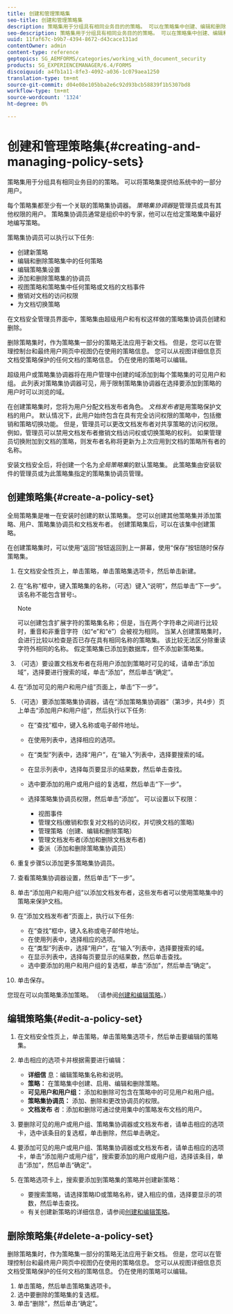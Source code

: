 ```yaml
---
title: 创建和管理策略集
seo-title: 创建和管理策略集
description: 策略集用于分组具有相同业务目的的策略。 可以在策略集中创建、编辑和删除策略。
seo-description: 策略集用于分组具有相同业务目的的策略。 可以在策略集中创建、编辑和删除策略。
uuid: 11faf67c-b9b7-4394-8672-d43cace131ad
contentOwner: admin
content-type: reference
geptopics: SG_AEMFORMS/categories/working_with_document_security
products: SG_EXPERIENCEMANAGER/6.4/FORMS
discoiquuid: a4fb1a11-8fe3-4092-a036-1c079aea1250
translation-type: tm+mt
source-git-commit: d04e08e105bba2e6c92d93bcb58839f1b5307bd8
workflow-type: tm+mt
source-wordcount: '1324'
ht-degree: 0%

---
```



# 创建和管理策略集{#creating-and-managing-policy-sets}

策略集用于分组具有相同业务目的的策略。 可以将策略集提供给系统中的一部分用户。

每个策略集都至少有一个关联的策略集协调器。 *策略集协调器*&#x200B;是管理员或具有其他权限的用户。 策略集协调员通常是组织中的专家，他可以在给定策略集中最好地编写策略。

策略集协调员可以执行以下任务:

* 创建新策略
* 编辑和删除策略集中的任何策略
* 编辑策略集设置
* 添加和删除策略集的协调员
* 视图策略和策略集中任何策略或文档的文档事件
* 撤销对文档的访问权限
* 为文档切换策略

在文档安全管理员界面中，策略集由超级用户和有权这样做的策略集协调员创建和删除。

删除策略集时，作为策略集一部分的策略无法应用于新文档。 但是，您可以在管理控制台和最终用户网页中视图仍在使用的策略信息。 您可以从视图详细信息页文档受策略保护的任何文档的策略信息。 仍在使用的策略可以编辑。

超级用户或策略集协调器将在用户管理中创建的域添加到每个策略集的可见用户和组。 此列表对策略集协调器可见，用于限制策略集协调器在选择要添加到策略的用户时可以浏览的域。

在创建策略集时，您将为用户分配文档发布者角色。 *文档发布者*&#x200B;是用策略保护文档的用户。 默认情况下，此用户始终包含在具有完全访问权限的策略中，包括撤销和策略切换功能。 但是，管理员可以更改文档发布者对共享策略的访问权限。 例如，管理员可以禁用文档发布者撤销文档访问权或切换策略的权利。 如果管理员切换附加到文档的策略，则发布者名称将更新为上次应用到文档的策略所有者的名称。

安装文档安全后，将创建一个名为&#x200B;*全局策略集*&#x200B;的默认策略集。 此策略集由安装软件的管理员或为此策略集指定的策略集协调员管理。

## 创建策略集{#create-a-policy-set}

全局策略集是唯一在安装时创建的默认策略集。 您可以创建其他策略集并添加策略、用户、策略集协调员和文档发布者。 创建策略集后，可以在该集中创建策略。

在创建策略集时，可以使用“返回”按钮返回到上一屏幕，使用“保存”按钮随时保存策略集。

1. 在文档安全性页上，单击策略，单击策略集选项卡，然后单击新建。
1. 在“名称”框中，键入策略集的名称，（可选）键入“说明”，然后单击“下一步”。 该名称不能包含冒号&#x200B;**:**。

   >[!NOTE]
   >
   >可以创建包含扩展字符的策略集名称；但是，当在两个字符串之间进行比较时，重音和非重音字符（如“e”和“é”）会被视为相同。 当某人创建策略集时，会进行比较以检查是否已存在具有相同名称的策略集。 该比较无法区分除重读字符外相同的名称。 假定策略集已添加到数据库，但不添加新策略集。

1. （可选）要设置文档发布者在将用户添加到策略时可见的域，请单击“添加域”，选择要进行搜索的域，单击“添加”，然后单击“确定”。
1. 在“添加可见的用户和用户组”页面上，单击“下一步”。
1. （可选）要添加策略集协调器，请在“添加策略集协调器”（第3步，共4步）页上单击“添加用户和用户组”，然后执行以下任务:

   * 在“查找”框中，键入名称或电子邮件地址。
   * 在使用列表中，选择相应的选项。
   * 在“类型”列表中，选择“用户”，在“输入”列表中，选择要搜索的域。
   * 在显示列表中，选择每页要显示的结果数，然后单击查找。
   * 选中要添加的用户或用户组的复选框，然后单击“下一步”。
   * 选择策略集协调员权限，然后单击“添加”。 可以设置以下权限：

      * 视图事件
      * 管理文档(撤销和恢复对文档的访问权，并切换文档的策略)
      * 管理策略（创建、编辑和删除策略）
      * 管理文档发布者(添加和删除文档发布者)
      * 委派（添加和删除策略集协调员）

1. 重复步骤5以添加更多策略集协调员。
1. 查看策略集协调器设置，然后单击“下一步”。
1. 单击“添加用户和用户组”以添加文档发布者，这些发布者可以使用策略集中的策略来保护文档。
1. 在“添加文档发布者”页面上，执行以下任务:

   * 在“查找”框中，键入名称或电子邮件地址。
   * 在使用列表中，选择相应的选项。
   * 在“类型”列表中，选择“用户”，在“输入”列表中，选择要搜索的域。
   * 在显示列表中，选择每页要显示的结果数，然后单击查找。
   * 选中要添加的用户和用户组的复选框，单击“添加”，然后单击“确定”。

1. 单击保存。

您现在可以向策略集添加策略。 （请参阅[创建和编辑策略](/help/forms/using/admin-help/creating-policies.md#creating-and-editing-policies)。）

## 编辑策略集{#edit-a-policy-set}

1. 在文档安全性页上，单击策略，单击策略集选项卡，然后单击要编辑的策略集。
1. 单击相应的选项卡并根据需要进行编辑：

   * **详细信** 息：编辑策略集名称和说明。
   * **策略：** 在策略集中创建、启用、编辑和删除策略。
   * **可见用户和用户组：** 添加和删除可包含在策略中的可见用户和用户组。
   * **策略集协调员：** 添加、删除和更改协调员的权限。
   * **文档发布** 者：添加和删除可通过使用集中的策略发布文档的用户。

1. 要删除可见的用户或用户组、策略集协调器或文档发布者，请单击相应的选项卡，选中该条目的复选框，单击删除，然后单击确定。
1. 要添加可见的用户或用户组、策略集协调器或文档发布者，请单击相应的选项卡，单击“添加用户或用户组”，搜索要添加的用户或用户组，选择该条目，单击“添加”，然后单击“确定”。
1. 在策略选项卡上，搜索要添加到策略集的策略并创建新策略：

   * 要搜索策略，请选择策略ID或策略名称，键入相应的值，选择要显示的项数，然后单击查找。
   * 有关创建新策略的详细信息，请参阅[创建和编辑策略](/help/forms/using/admin-help/creating-policies.md#creating-and-editing-policies)。

## 删除策略集{#delete-a-policy-set}

删除策略集时，作为策略集一部分的策略无法应用于新文档。 但是，您可以在管理控制台和最终用户网页中视图仍在使用的策略信息。 您可以从视图详细信息页文档受策略保护的任何文档的策略信息。 仍在使用的策略可以编辑。

1. 单击策略，然后单击策略集选项卡。
1. 选中要删除的策略集的复选框。
1. 单击“删除”，然后单击“确定”。

